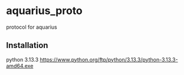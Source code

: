 # aquarius_proto
protocol for aquarius

## Installation
python 3.13.3
https://www.python.org/ftp/python/3.13.3/python-3.13.3-amd64.exe